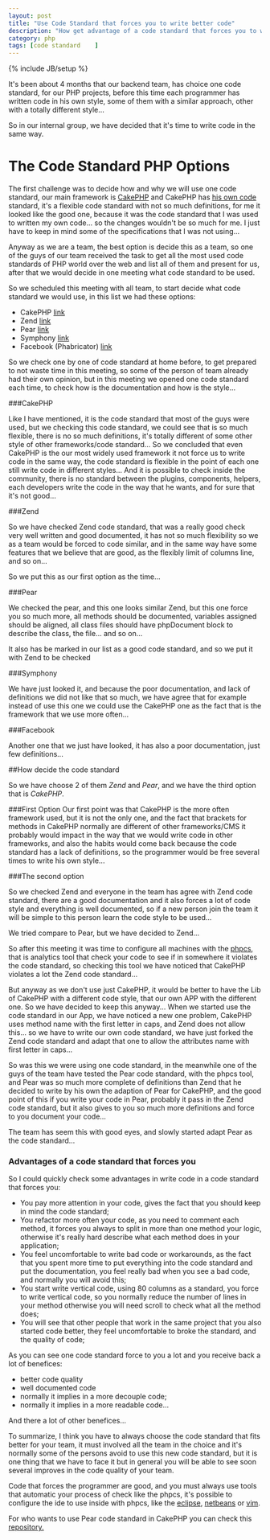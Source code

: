 ```yaml
---
layout: post
title: "Use Code Standard that forces you to write better code"
description: "How get advantage of a code standard that forces you to write a better code."
category: php 
tags: [code standard    ]
---
```

{% include JB/setup %}

It's been about 4 months that our backend team, has choice one code standard, for our PHP projects, before this time each programmer has written code in his own style, some of them with a similar approach, other with a totally different style...

So in our internal group, we have decided that it's time to write code in the same way.

# The Code Standard PHP Options

The first challenge was to decide how and why we will use one code standard, our main framework is <a href="http://cakephp.org">CakePHP</a> and CakePHP has <a href="http://book.cakephp.org/2.0/en/contributing/cakephp-coding-conventions.html">his own code</a> standard, it's a flexible code standard with not so much definitions, for me it looked like the good one, because it was the code standard that I was used to written my own code... so the changes wouldn't be so much for me. I just have to keep in mind some of the specifications that I was not using...

Anyway as we are a team, the best option is decide this as a team, so one of the guys of our team received the task to get all the most used code standards of PHP world over the web and list all of them and present for us, after that we would decide in one meeting what code standard to be used.

So we scheduled this meeting with all team, to start decide what code standard we would use, in this list we had these options:

* CakePHP <a href="http://book.cakephp.org/2.0/en/contributing/cakephp-coding-conventions.html">link</a>
* Zend <a href="http://framework.zend.com/manual/en/coding-standard.coding-style.html">link</a>
* Pear <a href="http://pear.php.net/manual/en/coding-standards.php">link</a>
* Symphony <a href="http://trac.symfony-project.org/wiki/HowToContributeToSymfony#CodingStandards">link</a>
* Facebook (Phabricator) <a href="http://www.phabricator.com/docs/phabricator/article/PHP_Coding_Standards.html">link</a>

So we check one by one of code standard at home before, to get prepared to not waste time in this meeting, so some of the person of team already had their own opinion, but in this meeting we opened one code standard each time, to check how is the documentation and how is the style...

###CakePHP

Like I have mentioned, it is the code standard that most of the guys were used, but we checking this code standard, we could see that is so much flexible, there is no so much definitions, it's totally different of some other style of other frameworks/code standard... So we concluded that even CakePHP is the our most widely used framework it not force us to write code in the same way, the code standard is flexible in the point of each one still write code in different styles... And it is possible to check inside the community, there is no standard between the plugins, components, helpers, each developers write the code in the way that he wants, and for sure that it's not good...

###Zend

So we have checked Zend code standard, that was a really good check very well written and good documented, it has not so much flexibility so we as a team would be forced to code similar, and in the same way have some features that we believe that are good, as the flexibly limit of columns line, and so on...

So we put this as our first option as the time...

###Pear

We checked the pear, and this one looks similar Zend, but this one force you so much more, all methods should be documented, variables assigned should be aligned, all class files should have phpDocument block to describe the class, the file... and so on...

It also has be marked in our list as a good code standard, and so we put it with Zend to be checked

###Symphony

We have just looked it, and because the poor documentation, and lack of definitions we did not like that so much, we have agree that for example instead of use this one we could use the CakePHP one as the fact that is the framework that we use more often...

###Facebook

Another one that we just have looked, it has also a poor documentation, just few definitions...


##How decide the code standard

So we have choose 2 of them *Zend* and *Pear*, and we have the third option that is *CakePHP*.

###First Option
Our first point was that CakePHP is the more often framework used, but it is not the only one, and the fact that brackets for methods in CakePHP normally are different of other frameworks/CMS it probably would impact in the way that we would write code in other frameworks, and also the habits would come back because the code standard has a lack of definitions, so the programmer would be free several times to write his own style...

###The second option

So we checked Zend and everyone in the team has agree with Zend code standard, there are a good documentation and it also forces a lot of code style and everything is well documented, so if a new person join the team it will be simple to this person learn the code style to be used...

We tried compare to Pear, but we have decided to Zend...

So after this meeting it was time to configure all machines with the <a href="http://pear.php.net/package/PHP_CodeSniffer/redirected">phpcs</a>, that is analytics tool that check your code to see if in somewhere it violates the code standard, so checking this tool we have noticed that CakePHP violates a lot the Zend code standard...

But anyway as we don't use just CakePHP, it would be better to have the Lib of CakePHP with a different code style, that our own APP with the different one. So we have decided to keep this anyway... When we started use the code standard in our App, we have noticed a new one problem, CakePHP uses method name with the first letter in caps, and Zend does not allow this... so we have to write our own code standard, we have just forked the Zend code standard and adapt that one to allow the attributes name with first letter in caps...

So was this we were using one code standard, in the meanwhile one of the guys of the team have tested the Pear code standard, with the phpcs tool, and Pear was so much more complete of definitions than Zend that he decided to write by his own the adaption of Pear for CakePHP, and the good point of this if you write your code in Pear, probably it pass in the Zend code standard, but it also gives to you so much more definitions and force to you document your code...

The team has seem this with good eyes, and slowly started adapt Pear as the code standard...

### Advantages of a code standard that forces you

So I could quickly check some advantages in write code in a code standard that forces you:

* You pay more attention in your code, gives the fact that you should keep in mind the code standard;
* You refactor more often your code, as you need to comment each method, it forces you always to split in more than one method your logic, otherwise it's really hard describe what each method does in your application;
* You feel uncomfortable to write bad code or workarounds, as the fact that you spent more time to put everything into the code standard and put the documentation, you feel really bad when you see a bad code, and normally you will avoid this;
* You start write vertical code, using 80 columns as a standard, you force to write vertical code, so you normally reduce the number of lines in your method otherwise you will need scroll to check what all the method does;
* You will see that other people that work in the same project that you also started code better, they feel uncomfortable to broke the standard, and the quality of code;


As you can see one code standard force to you a lot and you receive back a lot of benefices:

* better code quality
* well documented code
* normally it implies in a more decouple code;
* normally it implies in a more readable code...

And there a lot of other benefices...

To summarize, I think you have to always choose the code standard that fits better for your team, it must involved all the team in the choice and it's normally some of the persons avoid to use this new code standard, but it is one thing that we have to face it but in general you will be able to see soon several improves in the code quality of your team.

Code that forces the programmer are good, and you must always use tools that automatic your process of check like the phpcs, it's possible to configure the ide to use inside with phpcs, like the <a href="http://www.websitefactors.co.uk/php/2011/10/installing-php-codesniffer-properly-in-eclipse/">eclipse</a>, <a href="http://www.amaxus.com/cms-blog/coding-standards-netbeans-php-codesniffer">netbeans</a> or <a href="https://github.com/moacirosa/vim">vim</a>.

For who wants to use Pear code standard in CakePHP you can check this <a href="https://github.com/moacirosa/phpcs-pear-cakephp">repository.</a>

